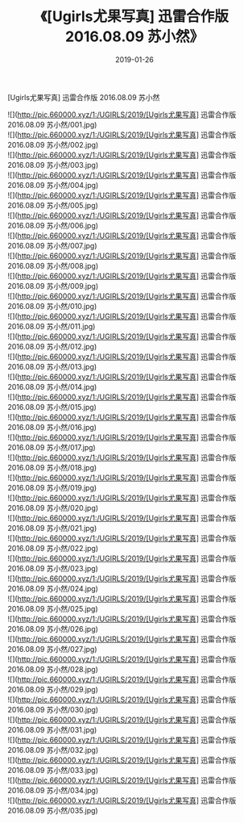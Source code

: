 ﻿---
layout: post
title:  《[Ugirls尤果写真] 迅雷合作版 2016.08.09 苏小然》
date:   2019-01-26
img: http://pic.660000.xyz/1:/UGIRLS/2019/[Ugirls尤果写真] 迅雷合作版 2016.08.09 苏小然/000.jpg
categories: [美女, 清纯, 唯美]
---

[Ugirls尤果写真] 迅雷合作版 2016.08.09 苏小然

 ![](http://pic.660000.xyz/1:/UGIRLS/2019/[Ugirls尤果写真] 迅雷合作版 2016.08.09 苏小然/001.jpg) <br>![](http://pic.660000.xyz/1:/UGIRLS/2019/[Ugirls尤果写真] 迅雷合作版 2016.08.09 苏小然/002.jpg) <br>![](http://pic.660000.xyz/1:/UGIRLS/2019/[Ugirls尤果写真] 迅雷合作版 2016.08.09 苏小然/003.jpg) <br>![](http://pic.660000.xyz/1:/UGIRLS/2019/[Ugirls尤果写真] 迅雷合作版 2016.08.09 苏小然/004.jpg) <br>![](http://pic.660000.xyz/1:/UGIRLS/2019/[Ugirls尤果写真] 迅雷合作版 2016.08.09 苏小然/005.jpg) <br>![](http://pic.660000.xyz/1:/UGIRLS/2019/[Ugirls尤果写真] 迅雷合作版 2016.08.09 苏小然/006.jpg) <br>![](http://pic.660000.xyz/1:/UGIRLS/2019/[Ugirls尤果写真] 迅雷合作版 2016.08.09 苏小然/007.jpg) <br>![](http://pic.660000.xyz/1:/UGIRLS/2019/[Ugirls尤果写真] 迅雷合作版 2016.08.09 苏小然/008.jpg) <br>![](http://pic.660000.xyz/1:/UGIRLS/2019/[Ugirls尤果写真] 迅雷合作版 2016.08.09 苏小然/009.jpg) <br>![](http://pic.660000.xyz/1:/UGIRLS/2019/[Ugirls尤果写真] 迅雷合作版 2016.08.09 苏小然/010.jpg) <br>![](http://pic.660000.xyz/1:/UGIRLS/2019/[Ugirls尤果写真] 迅雷合作版 2016.08.09 苏小然/011.jpg) <br>![](http://pic.660000.xyz/1:/UGIRLS/2019/[Ugirls尤果写真] 迅雷合作版 2016.08.09 苏小然/012.jpg) <br>![](http://pic.660000.xyz/1:/UGIRLS/2019/[Ugirls尤果写真] 迅雷合作版 2016.08.09 苏小然/013.jpg) <br>![](http://pic.660000.xyz/1:/UGIRLS/2019/[Ugirls尤果写真] 迅雷合作版 2016.08.09 苏小然/014.jpg) <br>![](http://pic.660000.xyz/1:/UGIRLS/2019/[Ugirls尤果写真] 迅雷合作版 2016.08.09 苏小然/015.jpg) <br>![](http://pic.660000.xyz/1:/UGIRLS/2019/[Ugirls尤果写真] 迅雷合作版 2016.08.09 苏小然/016.jpg) <br>![](http://pic.660000.xyz/1:/UGIRLS/2019/[Ugirls尤果写真] 迅雷合作版 2016.08.09 苏小然/017.jpg) <br>![](http://pic.660000.xyz/1:/UGIRLS/2019/[Ugirls尤果写真] 迅雷合作版 2016.08.09 苏小然/018.jpg) <br>![](http://pic.660000.xyz/1:/UGIRLS/2019/[Ugirls尤果写真] 迅雷合作版 2016.08.09 苏小然/019.jpg) <br>![](http://pic.660000.xyz/1:/UGIRLS/2019/[Ugirls尤果写真] 迅雷合作版 2016.08.09 苏小然/020.jpg) <br>![](http://pic.660000.xyz/1:/UGIRLS/2019/[Ugirls尤果写真] 迅雷合作版 2016.08.09 苏小然/021.jpg) <br>![](http://pic.660000.xyz/1:/UGIRLS/2019/[Ugirls尤果写真] 迅雷合作版 2016.08.09 苏小然/022.jpg) <br>![](http://pic.660000.xyz/1:/UGIRLS/2019/[Ugirls尤果写真] 迅雷合作版 2016.08.09 苏小然/023.jpg) <br>![](http://pic.660000.xyz/1:/UGIRLS/2019/[Ugirls尤果写真] 迅雷合作版 2016.08.09 苏小然/024.jpg) <br>![](http://pic.660000.xyz/1:/UGIRLS/2019/[Ugirls尤果写真] 迅雷合作版 2016.08.09 苏小然/025.jpg) <br>![](http://pic.660000.xyz/1:/UGIRLS/2019/[Ugirls尤果写真] 迅雷合作版 2016.08.09 苏小然/026.jpg) <br>![](http://pic.660000.xyz/1:/UGIRLS/2019/[Ugirls尤果写真] 迅雷合作版 2016.08.09 苏小然/027.jpg) <br>![](http://pic.660000.xyz/1:/UGIRLS/2019/[Ugirls尤果写真] 迅雷合作版 2016.08.09 苏小然/028.jpg) <br>![](http://pic.660000.xyz/1:/UGIRLS/2019/[Ugirls尤果写真] 迅雷合作版 2016.08.09 苏小然/029.jpg) <br>![](http://pic.660000.xyz/1:/UGIRLS/2019/[Ugirls尤果写真] 迅雷合作版 2016.08.09 苏小然/030.jpg) <br>![](http://pic.660000.xyz/1:/UGIRLS/2019/[Ugirls尤果写真] 迅雷合作版 2016.08.09 苏小然/031.jpg) <br>![](http://pic.660000.xyz/1:/UGIRLS/2019/[Ugirls尤果写真] 迅雷合作版 2016.08.09 苏小然/032.jpg) <br>![](http://pic.660000.xyz/1:/UGIRLS/2019/[Ugirls尤果写真] 迅雷合作版 2016.08.09 苏小然/033.jpg) <br>![](http://pic.660000.xyz/1:/UGIRLS/2019/[Ugirls尤果写真] 迅雷合作版 2016.08.09 苏小然/034.jpg) <br>![](http://pic.660000.xyz/1:/UGIRLS/2019/[Ugirls尤果写真] 迅雷合作版 2016.08.09 苏小然/035.jpg) <br>